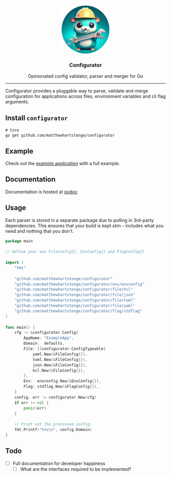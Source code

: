 <p align="center">
  <img alt="Configurator logo" src="assets/configurator-circle.png" height="150" />
  <h3 align="center">Configurator</h3>
  <p align="center">Opinionated config validator, parser and merger for Go</p>
</p>

---

Configurator provides a pluggable way to parse, validate and merge configuration
for applications across files, environment variables and cli flag arguments.


## Install `configurator`

```shell
# Core
go get github.com/matthewhartstonge/configurator
```

## Example

Check out the [example application](/_example) with a full example.

## Documentation

Documentation is hosted at [godoc](https://pkg.go.dev/github.com/matthewhartstonge/configurator)

## Usage

Each parser is stored in a separate package due to pulling in 3rd-party 
dependencies. This ensures that your build is kept slim - includes what you need
and nothing that you don't.

```go
package main

// Define your own FileConfig{}, EnvConfig{} and FlagConfig{}

import (
    "fmt"
    
    "github.com/matthewhartstonge/configurator"
    "github.com/matthewhartstonge/configurator/env/envconfig"
    "github.com/matthewhartstonge/configurator/file/hcl"
    "github.com/matthewhartstonge/configurator/file/json"
    "github.com/matthewhartstonge/configurator/file/toml"
    "github.com/matthewhartstonge/configurator/file/yaml"
    "github.com/matthewhartstonge/configurator/flag/stdflag"
)

func main() {
    cfg := &configurator.Config{
		AppName: "ExampleApp",
		Domain:  defaults,
		File: []configurator.ConfigTypeable{
			yaml.New(&FileConfig{}),
			toml.New(&FileConfig{}),
			json.New(&FileConfig{}),
			hcl.New(&FileConfig{}),
		},
		Env:  envconfig.New(&EnvConfig{}),
        Flag: stdflag.New(&FlagConfig{}),
	}
	config, err := configurator.New(cfg)
	if err != nil {
		panic(err)
	}
	
	// Print out the processed config:
	fmt.Printf("%+v\n", config.Domain)
}
```

## Todo

- [ ] Full documentation for developer happiness
  - [ ] What are the interfaces required to be implemented?